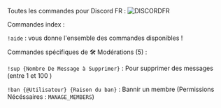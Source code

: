 Toutes les commandes pour Discord FR : 
![DISCORDFR](https://image.noelshack.com/fichiers/2019/31/5/1564757238-cba2e5e4-1d74-452b-8dd3-a2be3f1921bd.jpeg)

Commandes index : 

``!aide`` : vous donne l'ensemble des commandes disponibles !

Commandes spécifiques de 🛠 Modérations (5) : 

`!sup {Nombre De Message à Supprimer}` : Pour supprimer des messages (entre 1 et 100 ) 

`!ban {@Utilisateur} {Raison du ban}` : Bannir un membre (Permissions Nécéssaires : `MANAGE_MEMBERS`)
